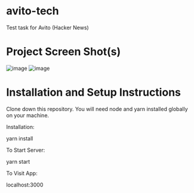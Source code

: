 # avito-tech
Test task for Avito (Hacker News)
# Project Screen Shot(s)
![image](https://user-images.githubusercontent.com/103372689/201679497-25e28ca3-ff2a-40a3-88cc-258bdac88c89.png)
![image](https://user-images.githubusercontent.com/103372689/201679837-86857f6b-8913-4be5-9ae8-c9fddf2872e2.png)
# Installation and Setup Instructions
Clone down this repository. You will need node and yarn installed globally on your machine.

Installation:

yarn install

To Start Server:

yarn start

To Visit App:

localhost:3000
